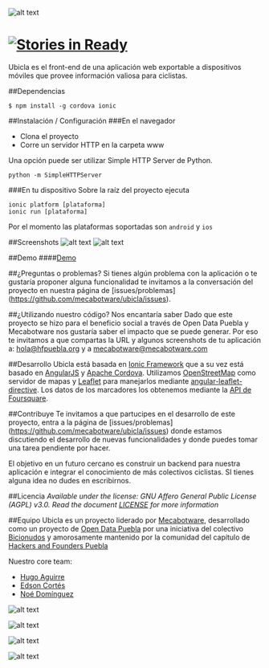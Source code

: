 ![alt text](http://bicis.mecabotware.com/logo.svg "Ubicla")

[![Stories in Ready](https://badge.waffle.io/mecabotware/ubicla.png?label=ready&title=Ready)](https://waffle.io/mecabotware/ubicla)
======

Ubicla es el front-end de una aplicación web exportable a dispositivos móviles que provee información valiosa para ciclistas.

##Dependencias

```
$ npm install -g cordova ionic
```

##Instalación / Configuración 
###En el navegador
- Clona el proyecto 
- Corre un servidor HTTP en la carpeta www

Una opción puede ser utilizar  Simple HTTP Server de Python.

```
python -m SimpleHTTPServer

```

###En tu dispositivo
Sobre la raíz del proyecto ejecuta

```
ionic platform [plataforma]
ionic run [plataforma]
```
Por el momento las plataformas soportadas son `android` y `ios`

##Screenshots
![alt text](http://bicis.mecabotware.com/u1.png "Ubicla Inicio")
![alt text](http://bicis.mecabotware.com/u2.png "Ubicla Mapa")

##Demo
####[Demo](http://mecabotware.github.io/Ubicla)

##¿Preguntas o problemas? 
Si tienes algún problema con la aplicación o te gustaría proponer alguna funcionalidad te invitamos a la conversación del proyecto en nuestra 
página de [issues/problemas] (https://github.com/mecabotware/ubicla/issues). 

##¿Utilizando nuestro código? Nos encantaría saber 
Dado que este proyecto se hizo para el beneficio social a través de Open Data Puebla y Mecabotware nos gustaría saber el impacto que se puede generar.
Por eso te invitamos a que compartas la URL y algunos screenshots de tu aplicación a: <hola@hfpuebla.org> y a <mecabotware@mecabotware.com>

##Desarrollo
Ubicla está basada en [Ionic Framework](http://ionicframework.com/) que a su vez está basado en [AngularJS](https://angularjs.org/) y [Apache Cordova](http://cordova.apache.org/). Utilizamos [OpenStreetMap](http://www.openstreetmap.org/#map=5/23.944/-102.579) como servidor de mapas y  [Leaflet](http://leafletjs.com/) para manejarlos mediante [angular-leaflet-directive](http://tombatossals.github.io/angular-leaflet-directive/#!/). Los datos de los marcadores los obtenemos mediante la [API de Foursquare](https://developer.foursquare.com/).

##Contribuye
Te invitamos a que partucipes en el desarrollo de este proyecto, entra a la página de [issues/problemas] (https://github.com/mecabotware/ubicla/issues)
donde estamos discutiendo el desarrollo de nuevas funcionalidades y donde puedes tomar una tarea pendiente por hacer.

El objetivo en un futuro cercano es construir un backend para nuestra aplicación e integrar el conocimiento de más colectivos ciclistas. SI tienes alguna idea no dudes en escribirnos.

##Licencia
_Available under the license: GNU Affero General Public License (AGPL) v3.0. Read the document [LICENSE](/LICENSE) for more information_

##Equipo
Ubicla es un proyecto liderado por [Mecabotware](http://mecabotware.com), desarrollado como un proyecto de [Open Data Puebla](http://puebla.codeandomexico.org/) por una iniciativa del colectivo [Bicionudos](http://bicionudos.com/) y amorosamente mantenido por la comunidad  del capítulo de [Hackers and Founders Puebla](http://www.hfpuebla.org)

Nuestro core team:
- [Hugo Aguirre](https://github.com/bul-ikana)
- [Edson Cortés](https://github.com/edmodj)
- [Noé Domínguez](https://github.com/poguez)


![alt text](http://bicis.mecabotware.com/mecabotware.svg "Mecabotware")

![alt text](http://bicis.mecabotware.com/hf.svg "HF")

![alt text](http://bicis.mecabotware.com/opendata.svg "OpenData")

![alt text](http://bicis.mecabotware.com/Bicionudos.png "Bicionudos")
